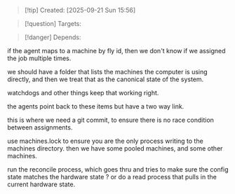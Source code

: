
>[!tip] Created: [2025-09-21 Sun 15:56]

>[!question] Targets: 

>[!danger] Depends: 

if the agent maps to a machine by fly id, then we don't know if we assigned the job multiple times.

we should have a folder that lists the machines the computer is using directly, and then we treat that as the canonical state of the system.

watchdogs and other things keep that working right.

the agents point back to these items but have a two way link.

this is where we need a git commit, to ensure there is no race condition between assignments.

use machines.lock to ensure you are the only process writing to the machines directory.
then we have some pooled machines, and some other machines.

run the reconcile process, which goes thru and tries to make sure the config state matches the hardware state ? or do a read process that pulls in the current hardware state.